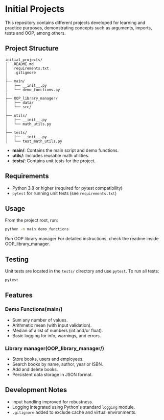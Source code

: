 # Initial Projects

This repository contains different projects developed for learning and practice purposes, demonstrating concepts such as arguments, imports, tests and OOP, among others.

## Project Structure

```
initial_projects/
│   README.md
│   requirements.txt
│   .gitignore
│
├── main/
│   ├── __init__.py
│   └── demo_functions.py
|
├── OOP_library_manager/
│   ├── data/
│   └── src/
│
├── utils/
│   ├── __init__.py
│   └── math_utils.py
│
├── tests/
│   ├── __init__.py
│   └── test_math_utils.py
```

- **main/**: Contains the main script and demo functions.
- **utils/**: Includes reusable math utilities.
- **tests/**: Contains unit tests for the project.

## Requirements
- Python 3.8 or higher (required for pytest compatibility)
- `pytest` for running unit tests (see `requirements.txt`)


## Usage
From the project root, run:
```bash
python -m main.demo_functions
```

Run OOP library manager 
For detailed instructions, check the readme inside OOP_library_manager.

## Testing
Unit tests are located in the `tests/` directory and use `pytest`.
To run all tests:
```bash
pytest
```


## Features

### Demo Functions(main/)
- Sum any number of values.
- Arithmetic mean (with input validation).
- Median of a list of numbers (int and/or float).
- Basic logging for info, warnings, and errors.

### Library manager(OOP_library_manager/)
- Store books, users and employees.
- Search books by name, author, year or ISBN.
- Add and delete books.
- Persistent data storage in JSON format.


## Development Notes
- Input handling improved for robustness.
- Logging integrated using Python's standard `logging` module.
- `.gitignore` added to exclude cache and virtual environments.


